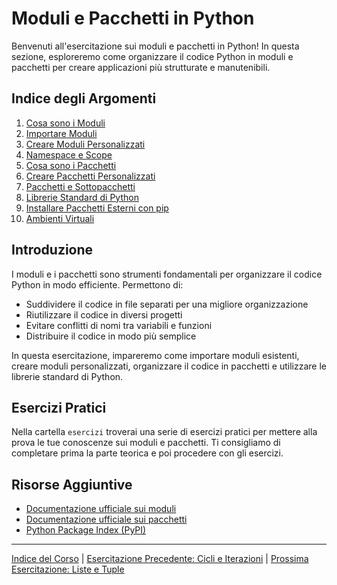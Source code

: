 # Moduli e Pacchetti in Python

Benvenuti all'esercitazione sui moduli e pacchetti in Python! In questa sezione, esploreremo come organizzare il codice Python in moduli e pacchetti per creare applicazioni più strutturate e manutenibili.

## Indice degli Argomenti

1. [Cosa sono i Moduli](./teoria/01_cosa_sono_moduli.md)
2. [Importare Moduli](./teoria/02_importare_moduli.md)
3. [Creare Moduli Personalizzati](./teoria/03_creare_moduli_personalizzati.md)
4. [Namespace e Scope](./teoria/04_namespace_scope.md)
5. [Cosa sono i Pacchetti](./teoria/05_cosa_sono_pacchetti.md)
6. [Creare Pacchetti Personalizzati](./teoria/06_creare_pacchetti_personalizzati.md)
7. [Pacchetti e Sottopacchetti](./teoria/07_pacchetti_sottopacchetti.md)
8. [Librerie Standard di Python](./teoria/08_librerie_standard.md)
9. [Installare Pacchetti Esterni con pip](./teoria/09_pip_pacchetti_esterni.md)
10. [Ambienti Virtuali](./teoria/10_ambienti_virtuali.md)

## Introduzione

I moduli e i pacchetti sono strumenti fondamentali per organizzare il codice Python in modo efficiente. Permettono di:

- Suddividere il codice in file separati per una migliore organizzazione
- Riutilizzare il codice in diversi progetti
- Evitare conflitti di nomi tra variabili e funzioni
- Distribuire il codice in modo più semplice

In questa esercitazione, impareremo come importare moduli esistenti, creare moduli personalizzati, organizzare il codice in pacchetti e utilizzare le librerie standard di Python.

## Esercizi Pratici

Nella cartella `esercizi` troverai una serie di esercizi pratici per mettere alla prova le tue conoscenze sui moduli e pacchetti. Ti consigliamo di completare prima la parte teorica e poi procedere con gli esercizi.

## Risorse Aggiuntive

- [Documentazione ufficiale sui moduli](https://docs.python.org/3/tutorial/modules.html)
- [Documentazione ufficiale sui pacchetti](https://docs.python.org/3/tutorial/modules.html#packages)
- [Python Package Index (PyPI)](https://pypi.org/)

---

[Indice del Corso](../README.md) | [Esercitazione Precedente: Cicli e Iterazioni](../06-Cicli_Iterazioni/README.md) | [Prossima Esercitazione: Liste e Tuple](../08-Liste_Tuple/README.md)